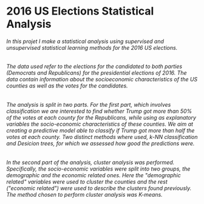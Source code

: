 # 2016 US Elections Statistical Analysis

###### In this projet I make a statistical analysis using supervised and unsupervised statistical learning methods for the 2016 US elections.

###### The data used refer to the elections for the candidated to both parties (Democrats and Republicans) for the presidential elections of 2016. The data contain information about the socioeconomic characteristics of the US counties as well as the votes for the candidates. 
###### The analysis is split in two parts. For the first part, which involves classification we are interested to find whether Trump got more than 50% of the votes at each county for the Republicans, while using as explanatory variables the socio-economic characteristics of these counties. We aim at creating a predictive model able to classify if Trump got more than half the votes at each county. Two distinct methods where used, k-NN classification and Desicion trees, for which we assessed how good the predictions were.
###### In the second part of the analysis, cluster analysis was performed. Specifically, the socio-economic variables were split into two groups, the demographic and the economic related ones. Here the "demographic related" variables were used to cluster the counties and the rest ("economic related") were used to describe the clusters found previously. The method chosen to perform cluster analysis was K-means. 

